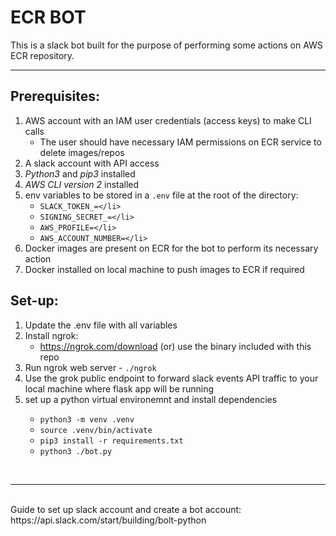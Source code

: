 # ECR BOT
This is a slack bot built for the purpose of performing some actions on AWS ECR repository.

---

## Prerequisites:
1. AWS account with an IAM user credentials (access keys) to make CLI calls
    - The user should have necessary IAM permissions on ECR service to delete images/repos
2. A slack account with API access</li>
3. *Python3* and *pip3* installed</li>
4. *AWS CLI version 2* installed</li>
5. env variables to be stored in a `.env` file at the root of the directory:
    - `SLACK_TOKEN_=</li>`
    - `SIGNING_SECRET_=</li>`
    - `AWS_PROFILE=</li>`
    - `AWS_ACCOUNT_NUMBER=</li>`
6. Docker images are present on ECR for the bot to perform its necessary action</li>
7. Docker installed on local machine to push images to ECR if required</li>


## Set-up:
1.  Update the .env file with all variables
2. Install ngrok:
    - https://ngrok.com/download (or) use the binary included with this repo
3. Run ngrok web server - `./ngrok`
4. Use the grok public endpoint to forward slack events API traffic to your local machine where flask app will be running
5. set up a python virtual environemnt and install dependencies</li>
    - `python3 -m venv .venv`
    - `source .venv/bin/activate`
    - `pip3 install -r requirements.txt`
    - `python3 ./bot.py`

<br>

---
<br>
Guide to set up slack account and create a bot account:
https://api.slack.com/start/building/bolt-python